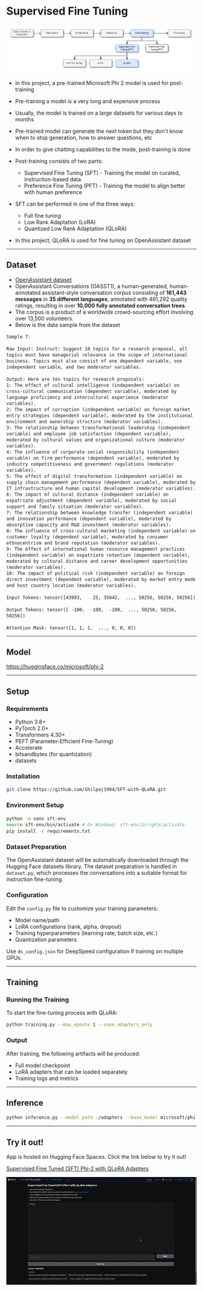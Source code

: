 # Supervised Fine Tuning

![LLMTraining](./assets/sft.png)

- In this project, a pre-trained Microsoft Phi 2 model is used for post-training
- Pre-training a model is a very long and expensive process
- Usually, the model is trained on a large datasets for various days to months
- Pre-trained model can generate the next token but they don't know when to stop generation, how to answer questions, etc
- In order to give chatting capabilities to the mode, post-training is done
- Post-training consists of two parts:
  - Supervised Fine Tuning (SFT) - Training the model on curated, instruction-based data.
  - Preference Fine Tuning (PFT)  - Training the model to align better with human preference
- SFT can be performed in one of the three ways:
  - Full fine tuning
  - Low Rank Adaptation (LoRA)
  - Quantized Low Rank Adaptation (QLoRA)

- In this project, QLoRA is used for fine tuning on OpenAssistant dataset



---



## Dataset

- [OpenAssistant dataset](https://huggingface.co/datasets/OpenAssistant/oasst1?row=0)
- OpenAssistant Conversations (OASST1), a human-generated, human-annotated assistant-style conversation corpus consisting of **161,443 messages** in **35 different languages**, annotated with 461,292 quality ratings, resulting in over **10,000 fully annotated conversation trees**. 
- The corpus is a product of a worldwide crowd-sourcing effort involving over 13,500 volunteers.
- Below is the data sample from the dataset

```
Sample 7:

Raw Input: Instruct: Suggest 10 topics for a research proposal, all topics must have managerial relevance in the scope of international business. Topics must also consist of one dependent variable, one independent variable, and two moderator variables.

Output: Here are ten topics for research proposals:
1: The effect of cultural intelligence (independent variable) on cross-cultural communication (dependent variable), moderated by language proficiency and intercultural experience (moderator variables).
2: The impact of corruption (independent variable) on foreign market entry strategies (dependent variable), moderated by the institutional environment and ownership structure (moderator variables).
3: The relationship between transformational leadership (independent variable) and employee job satisfaction (dependent variable), moderated by cultural values and organizational culture (moderator variables).
4: The influence of corporate social responsibility (independent variable) on firm performance (dependent variable), moderated by industry competitiveness and government regulations (moderator variables).
5: The effect of digital transformation (independent variable) on supply chain management performance (dependent variable), moderated by IT infrastructure and human capital development (moderator variables).
6: The impact of cultural distance (independent variable) on expatriate adjustment (dependent variable), moderated by social support and family situation (moderator variables).
7: The relationship between knowledge transfer (independent variable) and innovation performance (dependent variable), moderated by absorptive capacity and R&D investment (moderator variables).
8: The influence of cross-cultural marketing (independent variable) on customer loyalty (dependent variable), moderated by consumer ethnocentrism and brand reputation (moderator variables).
9: The effect of international human resource management practices (independent variable) on expatriate retention (dependent variable), moderated by cultural distance and career development opportunities (moderator variables).
10: The impact of political risk (independent variable) on foreign direct investment (dependent variable), moderated by market entry mode and host country location (moderator variables).

Input Tokens: tensor([43993,    25, 35042,  ..., 50256, 50256, 50256])

Output Tokens: tensor([ -100,  -100,  -100,  ..., 50256, 50256, 50256])

Attention Mask: tensor([1, 1, 1,  ..., 0, 0, 0])
```



---



## Model

https://huggingface.co/microsoft/phi-2



---



## Setup

### Requirements
- Python 3.8+
- PyTorch 2.0+
- Transformers 4.30+
- PEFT (Parameter-Efficient Fine-Tuning)
- Accelerate
- bitsandbytes (for quantization)
- datasets



### Installation
```bash
git clone https://github.com/Shilpaj1994/SFT-with-QLoRA.git
```



### Environment Setup

```bash
python -m venv sft-env
source sft-env/bin/activate # On Windows: sft-env\Scripts\activate
pip install -r requirements.txt
```



### Dataset Preparation

The OpenAssistant dataset will be automatically downloaded through the Hugging Face datasets library. The dataset preparation is handled in `dataset.py`, which processes the conversations into a suitable format for instruction fine-tuning.



### Configuration

Edit the `config.py` file to customize your training parameters:
- Model name/path
- LoRA configurations (rank, alpha, dropout)
- Training hyperparameters (learning rate, batch size, etc.)
- Quantization parameters

Use `ds_config.json` for DeepSpeed configuration if training on multiple GPUs.




---



## Training

### Running the Training
To start the fine-tuning process with QLoRA:
```bash
python training.py --max_epochs 1 --save_adapters_only
```



### Output

After training, the following artifacts will be produced:
- Full model checkpoint
- LoRA adapters that can be loaded separately
- Training logs and metrics




---



## Inference

```bash
python inference.py --model_path ./adapters --base_model microsoft/phi-2 --use_qlora --example_prompts
```



---



## Try it out!

App is hosted on Hugging Face Spaces. Click the link below to try it out!

[Supervised Fine Tuned (SFT) Phi-2 with QLoRA Adapters](https://huggingface.co/spaces/Shilpaj/SFT-Phi2-QLoRA)

![SFT](./assets/app.gif)

